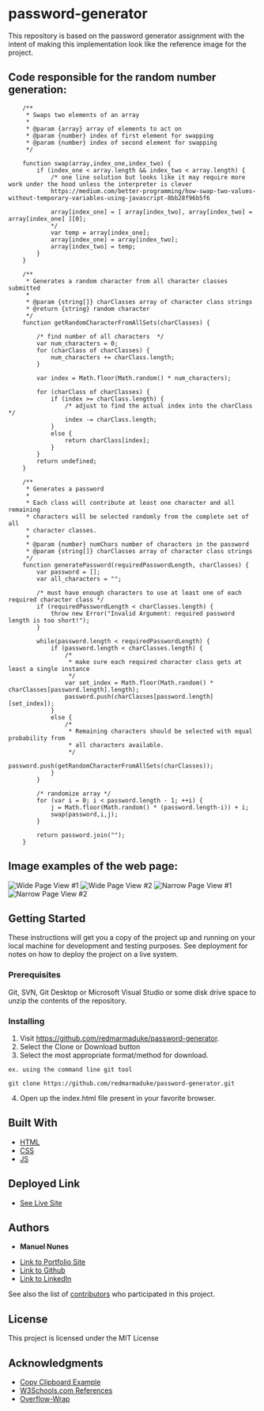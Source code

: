 # password-generator

This repository is based on the password generator assignment with the intent of making this implementation
look like the reference image for the project.

## Code responsible for the random number generation:

        /**
         * Swaps two elements of an array
         *
         * @param {array} array of elements to act on
         * @param {number} index of first element for swapping
         * @param {number} index of second element for swapping
         */

        function swap(array,index_one,index_two) {
            if (index_one < array.length && index_two < array.length) {
                /* one line solution but looks like it may require more work under the hood unless the interpreter is clever
                https://medium.com/better-programming/how-swap-two-values-without-temporary-variables-using-javascript-8bb28f96b5f6
                
                array[index_one] = [ array[index_two], array[index_two] = array[index_one] ][0];
                */
                var temp = array[index_one];
                array[index_one] = array[index_two];
                array[index_two] = temp;
            }
        }

        /**
         * Generates a random character from all character classes submitted
         *
         * @param {string[]} charClasses array of character class strings
         * @return {string} random character
         */
        function getRandomCharacterFromAllSets(charClasses) {

            /* find number of all characters  */
            var num_characters = 0;
            for (charClass of charClasses) {
                num_characters += charClass.length;
            }

            var index = Math.floor(Math.random() * num_characters);

            for (charClass of charClasses) {                
                if (index >= charClass.length) {
                    /* adjust to find the actual index into the charClass */
                    index -= charClass.length;
                }
                else {
                    return charClass[index];
                }
            }
            return undefined;
        }

        /**
         * Generates a password
         *
         * Each class will contribute at least one character and all remaining
         * characters will be selected randomly from the complete set of all
         * character classes.
         *
         * @param {number} numChars number of characters in the password
         * @param {string[]} charClasses array of character class strings
         */
        function generatePassword(requiredPasswordLength, charClasses) {
            var password = [];
            var all_characters = "";
            
            /* must have enough characters to use at least one of each required character class */
            if (requiredPasswordLength < charClasses.length) {
                throw new Error("Invalid Argument: required password length is too short!"); 
            }

            while(password.length < requiredPasswordLength) {
                if (password.length < charClasses.length) {
                    /* 
                     * make sure each required character class gets at least a single instance 
                     */
                    var set_index = Math.floor(Math.random() * charClasses[password.length].length);
                    password.push(charClasses[password.length][set_index]);
                }
                else {
                    /* 
                     * Remaining characters should be selected with equal probability from
                     * all characters available.
                     */
                    password.push(getRandomCharacterFromAllSets(charClasses));
                }
            }

            /* randomize array */
            for (var i = 0; i < password.length - 1; ++i) {
                j = Math.floor(Math.random() * (password.length-i)) + i;
                swap(password,i,j);
            }
            
            return password.join("");
        }

## Image examples of the web page:

![Wide Page View #1](assets/img/wide-pre-password-gen.PNG)
![Wide Page View #2](assets/img/wide-post-password-gen.PNG)
![Narrow Page View #1](assets/img/narrow-pre-password-gen.PNG)
![Narrow Page View #2](assets/img/narrow-post-password-gen.PNG)

## Getting Started

These instructions will get you a copy of the project up and running on your local machine for development and testing purposes. See deployment for notes on how to deploy the project on a live system.

### Prerequisites

Git, SVN, Git Desktop or Microsoft Visual Studio or some disk drive
space to unzip the contents of the repository.

### Installing

1) Visit https://github.com/redmarmaduke/password-generator.
2) Select the Clone or Download button
3) Select the most appropriate format/method for download. 
```
ex. using the command line git tool

git clone https://github.com/redmarmaduke/password-generator.git

```

4) Open up the index.html file present in your favorite browser.

## Built With

* [HTML](https://developer.mozilla.org/en-US/docs/Web/HTML)
* [CSS](https://developer.mozilla.org/en-US/docs/Web/CSS)
* [JS](https://developer.mozilla.org/en-US/docs/Web/JavaScript)

## Deployed Link

* [See Live Site](https://redmarmaduke.github.io/password-generator/)


## Authors

* **Manuel Nunes** 

- [Link to Portfolio Site](https://redmarmaduke.github.io/password-generator/)
- [Link to Github](https://github.com/redmarmaduke/)
- [Link to LinkedIn](https://www.linkedin.com/)

See also the list of [contributors](https://redmarmaduke.github.io/password-generator/contributors) who participated in this project.

## License

This project is licensed under the MIT License 

## Acknowledgments

* [Copy Clipboard Example](https://www.w3schools.com/howto/howto_js_copy_clipboard.asp)
* [W3Schools.com References](https://www.w3schools.com/)
* [Overflow-Wrap](https://css-tricks.com/almanac/properties/o/overflow-wrap/)